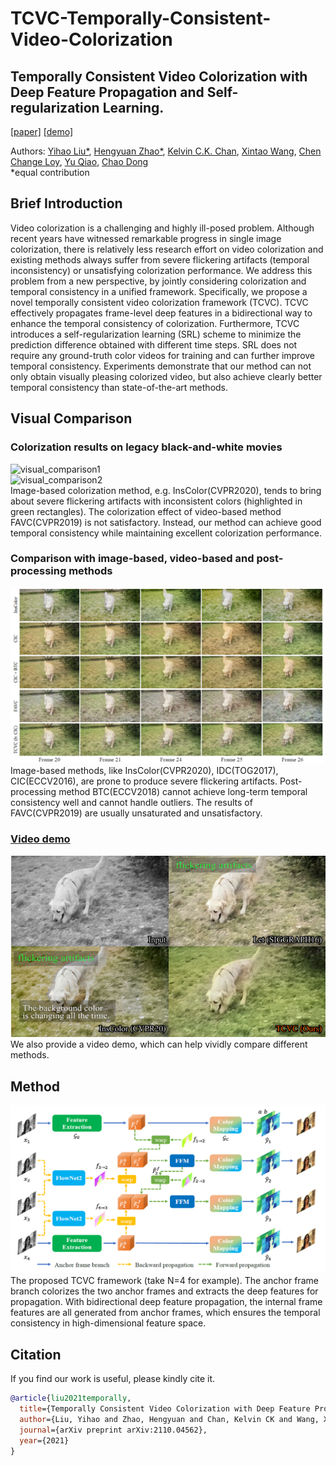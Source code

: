 # TCVC-Temporally-Consistent-Video-Colorization
## Temporally Consistent Video Colorization with Deep Feature Propagation and Self-regularization Learning.  
[[paper]](https://arxiv.org/pdf/2110.04562.pdf) [[demo]](https://www.youtube.com/watch?v=c7dczMs-olE&t=22s)
  
Authors: [Yihao Liu*](https://scholar.google.com/citations?user=WRIYcNwAAAAJ&hl=en&oi=ao), [Hengyuan Zhao*](https://scholar.google.com/citations?user=QLSk-6IAAAAJ&hl=en&oi=ao), [Kelvin C.K. Chan](https://scholar.google.com/citations?user=QYTu_KQAAAAJ&hl=en&oi=ao), [Xintao Wang](https://scholar.google.com/citations?user=FQgZpQoAAAAJ&hl=en), [Chen Change Loy](https://scholar.google.com/citations?user=559LF80AAAAJ&hl=en), [Yu Qiao](https://scholar.google.com/citations?user=gFtI-8QAAAAJ&hl=en), [Chao Dong](https://scholar.google.com/citations?user=OSDCB0UAAAAJ&hl=en)  
*equal contribution

## Brief Introduction
Video colorization is a challenging and highly ill-posed problem. Although recent years have witnessed remarkable progress in single image colorization, there is relatively less research effort on video colorization and existing methods always suffer from severe flickering artifacts (temporal inconsistency) or unsatisfying colorization performance. We address this problem from a new perspective, by jointly considering colorization and temporal consistency in a unified framework. Specifically, we propose a novel temporally consistent video colorization framework (TCVC). TCVC effectively propagates frame-level deep features in a bidirectional way to enhance the temporal consistency of colorization. Furthermore, TCVC introduces a self-regularization learning (SRL) scheme to minimize the prediction difference obtained with different time steps. SRL does not require any ground-truth color videos for training and can further improve temporal consistency. Experiments demonstrate that our method can not only obtain visually pleasing colorized video, but also achieve clearly better temporal consistency than state-of-the-art methods.

## Visual Comparison
### Colorization results on legacy black-and-white movies 
![visual_comparison1](compare1.png)  
![visual_comparison2](compare2.png)  
Image-based colorization method, e.g. InsColor(CVPR2020), tends to bring about severe flickering artifacts with inconsistent colors (highlighted in green rectangles). The colorization effect of video-based method FAVC(CVPR2019) is not satisfactory. Instead, our method can achieve good temporal consistency while maintaining excellent colorization performance.

### Comparison with image-based, video-based and post-processing methods
![visual_comparison3](compare3.png)  
Image-based methods, like InsColor(CVPR2020), IDC(TOG2017), CIC(ECCV2016), are prone to produce severe flickering artifacts. Post-processing method BTC(ECCV2018) cannot achieve long-term temporal consistency well and cannot handle outliers. The results of FAVC(CVPR2019) are usually unsaturated and unsatisfactory.
  
### [Video demo](https://www.youtube.com/watch?v=c7dczMs-olE&t=22s)
![visual_comparison_video](compare_video.png)  
We also provide a video demo, which can help vividly compare different methods. 

## Method
![framework](framework.png)  
The proposed TCVC framework (take N=4 for example). The anchor frame branch colorizes the two anchor frames and extracts the deep features for propagation. With bidirectional deep feature propagation, the internal frame features are all generated from anchor frames, which ensures the temporal consistency in high-dimensional feature space.


## Citation
If you find our work is useful, please kindly cite it.
  
```BibTex
@article{liu2021temporally,
  title={Temporally Consistent Video Colorization with Deep Feature Propagation and Self-regularization Learning},
  author={Liu, Yihao and Zhao, Hengyuan and Chan, Kelvin CK and Wang, Xintao and Loy, Chen Change and Qiao, Yu and Dong, Chao},
  journal={arXiv preprint arXiv:2110.04562},
  year={2021}
}
```